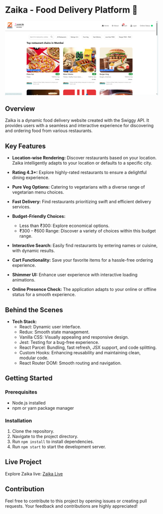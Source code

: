# Zaika - Food Delivery Platform 🚀

![Zaika](./logos/Screenshot.png)

## Overview

Zaika is a dynamic food delivery website created with the Swiggy API. It provides users with a seamless and interactive experience for discovering and ordering food from various restaurants.

## Key Features

- **Location-wise Rendering:** Discover restaurants based on your location. Zaika intelligently adapts to your location or defaults to a specific city.

- **Rating 4.3+:** Explore highly-rated restaurants to ensure a delightful dining experience.

- **Pure Veg Options:** Catering to vegetarians with a diverse range of vegetarian menu choices.

- **Fast Delivery:** Find restaurants prioritizing swift and efficient delivery services.

- **Budget-Friendly Choices:**
  - Less than ₹300: Explore economical options.
  - ₹300 - ₹600 Range: Discover a variety of choices within this budget range.

- **Interactive Search:** Easily find restaurants by entering names or cuisine, with dynamic results.

- **Cart Functionality:** Save your favorite items for a hassle-free ordering experience.

- **Shimmer UI:** Enhance user experience with interactive loading animations.

- **Online Presence Check:** The application adapts to your online or offline status for a smooth experience.

## Behind the Scenes

- **Tech Stack:**
  - React: Dynamic user interface.
  - Redux: Smooth state management.
  - Vanilla CSS: Visually appealing and responsive design.
  - Jest: Testing for a bug-free experience.
  - React Parcel: Bundling, fast refresh, JSX support, and code splitting.
  - Custom Hooks: Enhancing reusability and maintaining clean, modular code.
  - React Router DOM: Smooth routing and navigation.

## Getting Started

### Prerequisites

- Node.js installed
- npm or yarn package manager

### Installation

1. Clone the repository.
2. Navigate to the project directory.
3. Run `npm install` to install dependencies.
4. Run `npm start` to start the development server.

## Live Project

Explore Zaika live: [Zaika Live](https://zaika-foods.netlify.app/)

## Contribution
Feel free to contribute to this project by opening issues or creating pull requests. Your feedback and contributions are highly appreciated!
